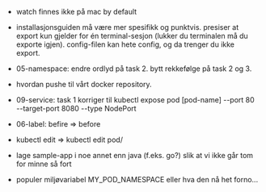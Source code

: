 - watch finnes ikke på mac by default

- installasjonsguiden må være mer spesifikk og punktvis.
presiser at export kun gjelder for én terminal-sesjon (lukker du terminalen må du exporte igjen). config-filen kan hete config, og da trenger du ikke export.

- 05-namespace: endre ordlyd på task 2. bytt rekkefølge på task 2 og 3.

- hvordan pushe til vårt docker repository.

- 09-service: task 1 korriger til kubectl expose pod [pod-name] --port 80 --target-port 8080 --type NodePort

- 06-label: befire => before

- kubectl edit <podname> => kubectl edit pod/<podname>

- lage sample-app i noe annet enn java (f.eks. go?) slik at vi ikke går tom for minne så fort

- populer miljøvariabel MY_POD_NAMESPACE eller hva den nå het forno...

